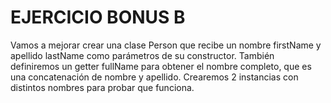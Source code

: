 # EJERCICIO BONUS B
Vamos a mejorar crear una clase Person que recibe un nombre firstName y apellido lastName como parámetros de su constructor.
También definiremos un getter fullName para obtener el nombre completo, que es una concatenación de nombre y apellido.
Crearemos 2 instancias con distintos nombres para probar que funciona.